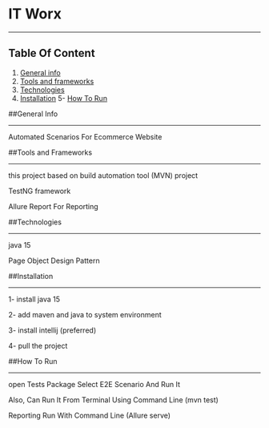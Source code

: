 # IT Worx
 *** 
## Table Of Content 
1. [General info](#General-Info)
2. [Tools and frameworks](#tools-and-frameworks)
3. [Technologies](#technologies)
4. [Installation](#installation)
5- [How To Run](#How-To-Run)

##General Info 
***
Automated Scenarios For Ecommerce Website

##Tools and Frameworks
***
this project based on build automation tool (MVN) project

 TestNG framework
 
 Allure Report For Reporting  

##Technologies
***
java 15 

Page Object Design Pattern

##Installation
***
1- install java 15 

2- add maven and java to system environment 

3- install intellij (preferred)

4- pull the project 

##How To Run 
***
open Tests Package 
Select E2E Scenario And Run It 

Also, Can Run It From Terminal Using Command Line (mvn test)

Reporting Run With Command Line (Allure serve)




